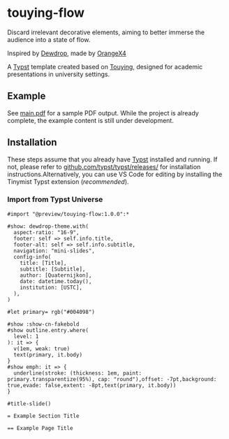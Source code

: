 # touying-flow

Discard irrelevant decorative elements, aiming to better immerse the audience into a state of flow.

Inspired by [Dewdrop](https://github.com/touying-typ/touying.git), made by [OrangeX4](https://github.com/OrangeX4)

A [Typst](https://github.com/typst/typst) template created based on [Touying](https://github.com/touying-typ/touying), designed for academic presentations in university settings.

## Example

See [main.pdf](main.pdf) for a sample PDF output. While the project is already complete, the example content is still under development.

## Installation

These steps assume that you already have [Typst](https://typst.app/) installed and running. If not, please refer to [github.com/typst/typst/releases/](https://github.com/typst/typst/releases/) for installation instructions.Alternatively, you can use VS Code for editing by installing the Tinymist Typst extension (*recommended*).

### Import from Typst Universe

```typst
#import "@preview/touying-flow:1.0.0":*

#show: dewdrop-theme.with(
  aspect-ratio: "16-9",
  footer: self => self.info.title,
  footer-alt: self => self.info.subtitle,
  navigation: "mini-slides",
  config-info(
    title: [Title],
    subtitle: [Subtitle],
    author: [Quaternijkon],
    date: datetime.today(),
    institution: [USTC],
  ),
)

#let primary= rgb("#004098")

#show :show-cn-fakebold
#show outline.entry.where(
  level: 1
): it => {
  v(1em, weak: true)
  text(primary, it.body)
}
#show emph: it => {  
  underline(stroke: (thickness: 1em, paint: primary.transparentize(95%), cap: "round"),offset: -7pt,background: true,evade: false,extent: -8pt,text(primary, it.body))
}

#title-slide()

= Example Section Title

== Example Page Title
```
